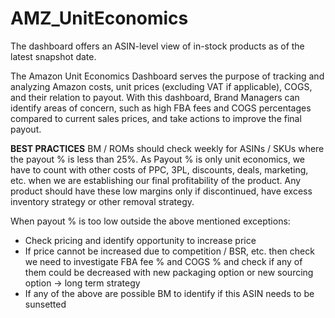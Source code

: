 # AMZ_UnitEconomics

The dashboard offers an ASIN-level view of in-stock products as of the latest snapshot date.

The Amazon Unit Economics Dashboard serves the purpose of tracking and analyzing Amazon costs, unit prices (excluding VAT if applicable), COGS, and their relation to payout.
With this dashboard, Brand Managers can identify areas of concern, such as high FBA fees and COGS percentages compared to current sales prices, and take actions to improve the final payout.

**BEST PRACTICES**
BM / ROMs should check weekly for ASINs / SKUs where the payout % is less than 25%. 
As Payout % is only unit economics, we have to count with other costs of PPC, 3PL, discounts, deals, marketing, etc. when we are establishing our final profitability of the product. 
Any product should have these low margins only if discontinued, have excess inventory strategy or other removal strategy.

When payout % is too low outside the above mentioned exceptions:
 * Check pricing and identify opportunity to increase price
 * If price cannot be increased due to competition / BSR, etc. then check we need to investigate FBA fee % and COGS % and check if any of them could be decreased with new packaging option or new sourcing option 
   -> long term strategy
 * If any of the above are possible BM to identify if this ASIN needs to be sunsetted
